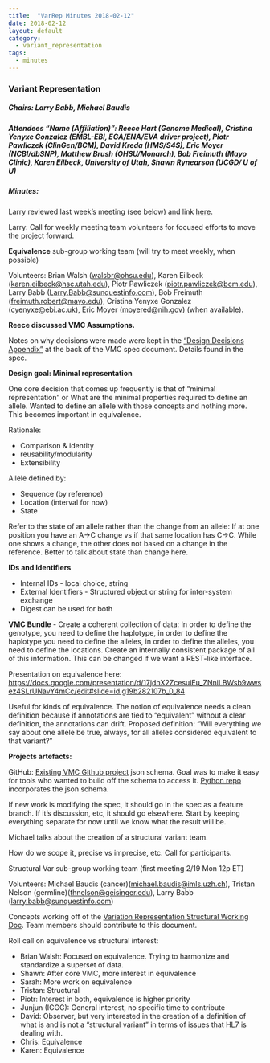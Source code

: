 ```yaml
---
title:  "VarRep Minutes 2018-02-12"
date: 2018-02-12
layout: default
category:
  - variant_representation
tags:
  - minutes
---
```


### Variant Representation
##### Chairs: Larry Babb, Michael Baudis
##### Attendees “Name (Affiliation)”: Reece Hart (Genome Medical), Cristina Yenyxe Gonzalez (EMBL-EBI, EGA/ENA/EVA driver project), Piotr Pawliczek (ClinGen/BCM), David Kreda (HMS/S4S), Eric Moyer (NCBI/dbSNP), Matthew Brush (OHSU/Monarch), Bob Freimuth (Mayo Clinic), Karen Eilbeck, University of Utah, Shawn Rynearson (UCGD/ U of U)

##### Minutes:

Larry reviewed last week’s meeting (see below) and link [here](https://docs.google.com/document/d/1exzE9hLaMeYsQ6Uu5OQOJbO_hJjyBWu--vqdboWHLYI/edit?usp=sharing).


Larry: Call for weekly meeting team volunteers for focused efforts to move the project forward.

**Equivalence** sub-group working team (will try to meet weekly, when possible)

Volunteers: Brian Walsh (walsbr@ohsu.edu), Karen Eilbeck (karen.eilbeck@hsc.utah.edu), Piotr Pawliczek (piotr.pawliczek@bcm.edu), Larry Babb (Larry.Babb@sunquestinfo.com), Bob Freimuth (freimuth.robert@mayo.edu), Cristina Yenyxe Gonzalez (cyenyxe@ebi.ac.uk), Eric Moyer (moyered@nih.gov) (when available).

**Reece discussed VMC Assumptions.**

Notes on why decisions were made were kept in the [“Design Decisions Appendix”](https://docs.google.com/document/d/12E8WbQlvfZWk5NrxwLytmympPby6vsv60RxCeD5wc1E/edit#heading=h.licu5hsyh3pf) at the back of the VMC spec document. Details found in the spec.

**Design goal: Minimal representation**

One core decision that comes up frequently is that of “minimal representation” or What are the minimal properties required to define an allele.  Wanted to define an allele with those concepts and nothing more. This becomes important in equivalence.

Rationale:
- Comparison & identity
- reusability/modularity
- Extensibility 

Allele defined by:
- Sequence (by reference)
- Location (interval for now)
- State

Refer to the state of an allele rather than the change from an allele: If at one position you have an A->C change vs if that same location has C->C.  While one shows a change, the other does not based on a change in the reference.  Better to talk about state than change here.

**IDs and Identifiers**
- Internal IDs - local choice, string
- External Identifiers - Structured object or string for inter-system exchange
- Digest can be used for both

**VMC Bundle** - Create a coherent collection of data: In order to define the genotype, you need to define the haplotype, in order to define the haplotype you need to define the alleles, in order to define the alleles, you need to define the locations. Create an internally consistent package of all of this information.  This can be changed if we want a REST-like interface.

Presentation on equivalence here: https://docs.google.com/presentation/d/17jdhX2ZcesuiEu_ZNniLBWsb9wwsez4SLrUNavY4mCc/edit#slide=id.g19b282107b_0_84

Useful for kinds of equivalence. The notion of equivalence needs a clean definition because if annotations are tied to “equivalent” without a clear definition, the annotations can drift. Proposed definition: “Will everything we say about one allele be true, always, for all alleles considered equivalent to that variant?”

**Projects artefacts:**

GitHub: [Existing VMC Github project](https://github.com/ga4gh/vmc) json schema.  Goal was to make it easy for tools who wanted to build off the schema to access it.  [Python repo](https://github.com/ga4gh/vmc-python) incorporates the json schema.

If new work is modifying the spec, it should go in the spec as a feature branch. If it’s discussion, etc, it should go elsewhere.  Start by keeping everything separate for now until we know what the result will be.

Michael talks about the creation of a structural variant team.

How do we scope it, precise vs imprecise, etc.  Call for participants.

Structural Var sub-group working team (first meeting 2/19 Mon 12p ET)

Volunteers: Michael Baudis (cancer)(michael.baudis@imls.uzh.ch), Tristan Nelson (germline)(thnelson@geisinger.edu), Larry Babb (larry.babb@sunquestinfo.com)

Concepts working off of the [Variation Representation Structural Working Doc](https://docs.google.com/spreadsheets/d/17M1U3Qfw18fkA30SoH1vJyOEK_fZ0z54UKbNPsdr9h0/edit#gid=0).  Team members should contribute to this document.

Roll call on equivalence vs structural interest:
- Brian Walsh: Focused on equivalence.  Trying to harmonize and standardize a superset of data.
- Shawn: After core VMC, more interest in equivalence
- Sarah: More work on equivalence
- Tristan: Structural
- Piotr: Interest in both, equivalence is higher priority
- Junjun (ICGC): General interest, no specific time to contribute
- David: Observer, but very interested in the creation of a definition of what is and is not a “structural variant” in terms of issues that HL7 is dealing with.
- Chris: Equivalence
- Karen: Equivalence
